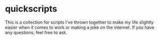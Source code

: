 # quickscripts
 This is a collection for scripts I've thrown together to make my life slightly easier when it comes to work or making a joke on the internet. If you have any questions, feel free to ask.
